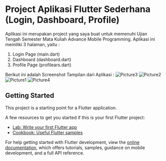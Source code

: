 # Project Aplikasi Flutter Sederhana (Login, Dashboard, Profile)
Aplikasi ini merupakan project yang saya buat untuk memenuhi Ujian Tengah Semester Mata Kuliah Advance Mobile Programming.
Aplikasi ini memiliki 3 halaman, yaitu :
1. Login Page (main.dart)
2. Dashboard (dashboard.dart)
3. Profile Page (profilears.dart)

Berikut ini adalah Screenshot Tampilan dari Aplikasi :
![Picture3](https://github.com/MhmdArsyad/simple-flutter-apps/assets/91202011/9ca5ed20-8c4e-47ac-88d2-8499f6b8f889)
![Picture2](https://github.com/MhmdArsyad/simple-flutter-apps/assets/91202011/5f2ad010-ca58-4a59-8a6d-740a7cae8bd0)
![Picture1](https://github.com/MhmdArsyad/simple-flutter-apps/assets/91202011/2e5bd639-fb3a-4872-b7fe-6d9f0a83bda3)
![Picture4](https://github.com/MhmdArsyad/simple-flutter-apps/assets/91202011/5960460e-7bfa-4ba0-b717-a72147ac0793)


## Getting Started

This project is a starting point for a Flutter application.

A few resources to get you started if this is your first Flutter project:

- [Lab: Write your first Flutter app](https://docs.flutter.dev/get-started/codelab)
- [Cookbook: Useful Flutter samples](https://docs.flutter.dev/cookbook)

For help getting started with Flutter development, view the
[online documentation](https://docs.flutter.dev/), which offers tutorials,
samples, guidance on mobile development, and a full API reference.
